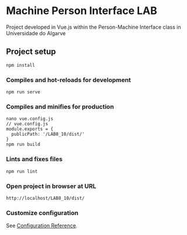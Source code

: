 # Machine Person Interface LAB
Project developed in Vue.js within the Person-Machine Interface class in Universidade do Algarve

## Project setup
```
npm install
```

### Compiles and hot-reloads for development
```
npm run serve
```

### Compiles and minifies for production
```
nano vue.config.js
// vue.config.js
module.exports = {
  publicPath: '/LAB8_10/dist/'
}
npm run build
```

### Lints and fixes files
```
npm run lint
```

### Open project in browser at URL
```
http://localhost/LAB8_10/dist/
```

### Customize configuration
See [Configuration Reference](https://cli.vuejs.org/config/).
